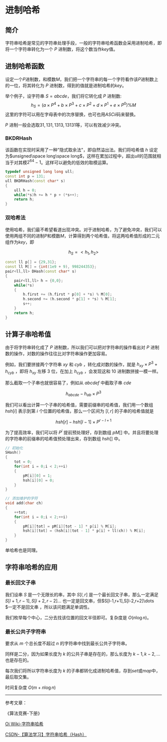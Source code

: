 # 进制哈希

## 简介

字符串哈希是常见的字符串处理手段，一般的字符串哈希函数会采用进制哈希，即将一个字符串转化为一个 $P$ 进制数，将这个数当作$key$值。

## 进制哈希函数

设定一个$P$进制数，和模数$M$，我们把一个字符串的每一个字符看作该$P$进制数上的一位，将其转化为 $P$ 进制数，得到的值就是进制哈希的$key$。

举个例子，设字符串 $S=abcde$，我们将它转化成 $P$ 进制数:
$$
h_S=(a\times P^4 + b\times P^3 + c\times  P^2 + d\times P^1 + e\times P^0) \% M
$$
这里的字符可以用在字母表中的次序替换，也可也用$ASCii$码来替换。

$P$ 进制一般会选取$31,131,1313,13131$等，可以有效减少冲突。

### BKDRHash

该函数在实现时采用了一种"隐式取余法"，即自然溢出法。我们将哈希值 $h$ 设定为$unsigned\space long\space long$，这样在累加过程中，超出$ull$的范围就相当于对其模$2^{64}−1$。这样可以避免的低效的取模运算。

```cpp
typedef unsigned long long ull;
const int p = 131;
ull BKDRHash(const char* s)
{
	ull h = 0;
	while(*s)h += h * p + (*s++);
	return h;
}
```

### 双哈希法

使用哈希，我们最不希望看道出现冲突。对于进制哈希，为了避免冲突，我们可以使用两组不同的进制$P$和模数$M$，计算得到两个哈希值，将这两哈希值形成的二元组作为$key$，即

$$
h_S = <h_1,h_2>
$$

```cpp
const ll p[] = {29,31};
const ll M[] = {int(1e9 + 9), 998244353};
pair<ll,ll> DHash(const char* s)
{
	pair<ll,ll> h = {0,0};
	while(*s)
	{
		h.first += (h.first * p[0] + *s) % M[0];
		h.second += (h.second * p[1] + *s) % M[1];
		s++;
	}
	return h;
}
```

## 计算子串哈希值

由于将字符串转化成了 $P$ 进制数，所以我们可以把对字符串的操作看出对 $P$ 进制数的操作，对数的操作往往比对字符串操作更加容易。

例如，我们要拼接两个字符串 $xy$ 和 $cyb$ ，转化成对数的操作，就是 $h_{xy}\times P ^{3} + h_{cyb}$ ，即将 $h_{xy}$ 左移 $3$ 位，在加上 $h_{cyb}$ ，会发现这和 $10$ 进制数拼接一模一样。

那么截取一个子串也就很容易了，例如从 $abcdef$ 中截取子串 $cde$

$$
h_{abcde} - h_{ab} \times P^{3}
$$

我们可以看出计算一个子串的哈希值，需要前缀串的哈希值，我们用一个数组 $hsh[i]$ 表示到第 $i$ 个位置的哈希值，那么一个区间为 $[l,r]$ 的子串的哈希值就是

$$
hsh[r] - hsh[l-1]\times P^{r - l + 1}
$$

为了提高效率，我们可以将 $P^i$ 提前预处理好，存到数组 $pM[]$ 中。并且将要处理的字符串的前缀串的哈希值预处理出来，存到数组 $hsh[]$ 中。

```cpp
// 初始化
SHash()
{
	tot = 0;
	for(int i = 0;i < 2;++i)
	{
		pM[i][0] = 1;
		hsh[i][0] = 0;
	}
}

// 添加维护的字符
void add(char ch)
{
	++tot;
	for(int i = 0;i < 2;++i)
	{
		pM[i][tot] = pM[i][tot - 1] * p[i] % M[i];
		hsh[i][tot] = (hsh[i][tot - 1] * p[i] + ll(ch)) % M[i];
	}
}
```

单哈希也是同理。

## 字符串哈希的应用

### 最长回文子串

我们设串 $S$ 是一个无限长的串，其中 $S[l,r]$ 是一个最长回文子串，那么一定满足 $S[l+1,r-1],S[l+2,r-2]\dots$ 也一定是回文串，但$S[l-1,r+1],S[l-2,r+2]\dots $一定不是回文串 ，所以该问题满足单调性。

我们枚举每个中心，二分去找该位置的回文半径即可。复杂度是 $O(n\log n)$。

### 最长公共子字符串

要求从 $m$ 个总长度不超过 $n$ 的字符串中找到最长公共子字符串。

同样是二分，因为如果长度为 $k$ 的公共子串是存在的，那么长度为 $k-1,k-2,\dots$ 也是存在的。

每次我们将所以字符串长度为 $k$ 的子串都转化成进制哈希值，存到$set$或$map$中，最后取交集。

时间复杂度 $O(m+n\log n)$


---------------

参考文章：<br>

《算法竞赛-下册》

[Oi Wiki-字符串哈希](https://oi-wiki.org/string/hash/)

[CSDN-【算法学习】字符串哈希（Hash）](https://blog.csdn.net/Mikchy/article/details/103995537)



